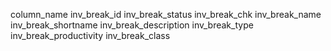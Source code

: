 column_name
inv_break_id
inv_break_status
inv_break_chk
inv_break_name
inv_break_shortname
inv_break_description
inv_break_type
inv_break_productivity
inv_break_class
